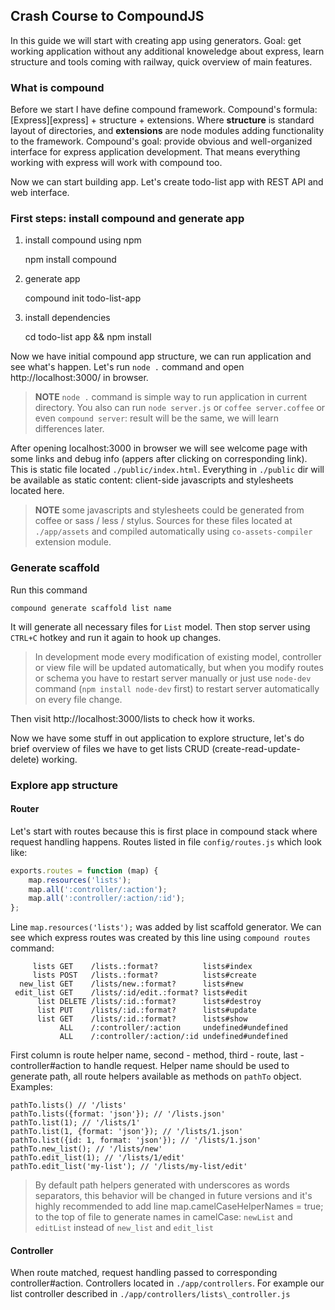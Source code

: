 ## Crash Course to CompoundJS

In this guide we will start with creating app using generators. Goal: get
working application without any additional knoweledge about express, learn
structure and tools coming with railway, quick overview of main features.

### What is compound

Before we start I have define compound framework. Compound's formula:
[Express][express] + structure + extensions. Where **structure** is standard
layout of directories, and **extensions** are node modules adding functionality to
the framework. Compound's goal: provide obvious and well-organized interface for
express application development. That means everything working with express will
work with compound too.

Now we can start building app. Let's create todo-list app with REST API and web
interface.

### First steps: install compound and generate app

1. install compound using npm

    npm install compound

2. generate app

    compound init todo-list-app

3. install dependencies

    cd todo-list app && npm install

Now we have initial compound app structure, we can run application and see
what's happen. Let's run `node .` command and open http://localhost:3000/ in
browser.

> **NOTE** `node .` command is simple way to run application in current
> directory. You also can run `node server.js` or `coffee server.coffee` or even
> `compound server`: result will be the same, we will learn differences later.

After opening localhost:3000 in browser we will see welcome page with some links
and debug info (appers after clicking on corresponding link). This is static
file located `./public/index.html`. Everything in `./public` dir will be
available as static content: client-side javascripts and stylesheets located here.

> **NOTE** some javascripts and stylesheets could be generated from coffee or
> sass / less / stylus. Sources for these files located at `./app/assets` and
> compiled automatically using `co-assets-compiler` extension module.

### Generate scaffold

Run this command

    compound generate scaffold list name

It will generate all necessary files for `List` model. Then stop server using
`CTRL+C` hotkey and run it again to hook up changes.

> In development mode every modification of existing model, controller or view 
> file will be updated automatically, but when you modify routes or schema you
> have to restart server manually or just use `node-dev` command (`npm install
> node-dev` first) to restart server automatically on every file change.

Then visit http://localhost:3000/lists to check how it works.

Now we have some stuff in out application to explore structure, let's do brief
overview of files we have to get lists CRUD (create-read-update-delete) working.

### Explore app structure

#### Router

Let's start with routes because this is first place in compound stack where
request handling happens. Routes listed in file `config/routes.js` which look
like:

```javascript
exports.routes = function (map) {
    map.resources('lists');
    map.all(':controller/:action');
    map.all(':controller/:action/:id');
};
```

Line `map.resources('lists');` was added by list scaffold generator. We can see
which express routes was created by this line using `compound routes` command:

```text
     lists GET    /lists.:format?          lists#index
     lists POST   /lists.:format?          lists#create
  new_list GET    /lists/new.:format?      lists#new
 edit_list GET    /lists/:id/edit.:format? lists#edit
      list DELETE /lists/:id.:format?      lists#destroy
      list PUT    /lists/:id.:format?      lists#update
      list GET    /lists/:id.:format?      lists#show
           ALL    /:controller/:action     undefined#undefined
           ALL    /:controller/:action/:id undefined#undefined
```

First column is route helper name, second - method, third - route, last -
controller#action to handle request. Helper name should be used to generate
path, all route helpers available as methods on `pathTo` object. Examples:

    pathTo.lists() // '/lists'
    pathTo.lists({format: 'json'}); // '/lists.json'
    pathTo.list(1); // '/lists/1'
    pathTo.list(1, {format: 'json'}); // '/lists/1.json'
    pathTo.list({id: 1, format: 'json'}); // '/lists/1.json'
    pathTo.new_list(); // '/lists/new'
    pathTo.edit_list(1); // '/lists/1/edit'
    pathTo.edit_list('my-list'); // '/lists/my-list/edit'

> By default path helpers generated with underscores as words separators, this
> behavior will be changed in future versions and it's highly recommended to add
> line map.camelCaseHelperNames = true; to the top of file to generate names in
> camelCase: `newList` and `editList` instead of `new_list` and `edit_list`

#### Controller

When route matched, request handling passed to corresponding controller#action.
Controllers located in `./app/controllers`. For example our list controller
described in `./app/controllers/lists\_controller.js`

